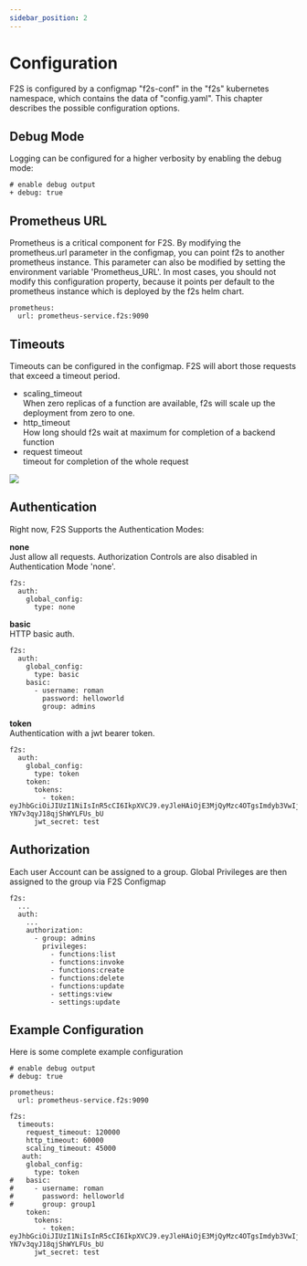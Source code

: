 ```yaml
---
sidebar_position: 2
---
```


# Configuration
F2S is configured by a configmap "f2s-conf" in the "f2s" kubernetes namespace, which contains the data of "config.yaml". This chapter describes the possible configuration options. 

## Debug Mode
Logging can be configured for a higher verbosity by enabling the debug mode:
```
# enable debug output
+ debug: true
```

## Prometheus URL
Prometheus is a critical component for F2S. By modifying the prometheus.url parameter in the configmap, you can point f2s to another prometheus instance.
This parameter can also be modified by setting the environment variable 'Prometheus_URL'. In most cases, you should not modify this configuration property, because it points per default to the prometheus instance which is deployed by the f2s helm chart.
```
prometheus:
  url: prometheus-service.f2s:9090
```

## Timeouts
Timeouts can be configured in the configmap. F2S will abort those requests that exceed a timeout period.

* scaling_timeout<br />
  When zero replicas of a function are available, f2s will scale up the deployment from zero to one.
* http_timeout<br />
  How long should f2s wait at maximum for completion of a backend function
* request timeout<br />
  timeout for completion of the whole request


![](/img/timeouts.png)

## Authentication
Right now, F2S Supports the Authentication Modes:

**none**<br />
Just allow all requests. Authorization Controls are also disabled in Authentication Mode 'none'.

```
f2s:
  auth:
    global_config:
      type: none
```

**basic**<br />
HTTP basic auth.

```
f2s:
  auth:
    global_config:
      type: basic
    basic:
      - username: roman
        password: helloworld
        group: admins
```

**token**<br />
Authentication with a jwt bearer token.

```
f2s:
  auth:
    global_config:
      type: token
    token:
      tokens:
        - token: eyJhbGciOiJIUzI1NiIsInR5cCI6IkpXVCJ9.eyJleHAiOjE3MjQyMzc4OTgsImdyb3VwIjoiZ3JvdXAxIiwic3ViIjoicm9tYW4ifQ.xQOtzG2cNa4eg97qidR-YN7v3qyJ18qjShWYLFUs_bU
      jwt_secret: test
```

## Authorization
Each user Account can be assigned to a group. Global Privileges are then assigned to the group via F2S Configmap

```
f2s:
  ...
  auth:
    ...
    authorization:
      - group: admins
        privileges:
          - functions:list
          - functions:invoke
          - functions:create
          - functions:delete
          - functions:update
          - settings:view
          - settings:update

```

## Example Configuration
Here is some complete example configuration

```
# enable debug output
# debug: true

prometheus:
  url: prometheus-service.f2s:9090

f2s:
  timeouts:
    request_timeout: 120000
    http_timeout: 60000
    scaling_timeout: 45000
   auth:
    global_config:
      type: token
#   basic:
#     - username: roman
#       password: helloworld
#       group: group1
    token:
      tokens:
        - token: eyJhbGciOiJIUzI1NiIsInR5cCI6IkpXVCJ9.eyJleHAiOjE3MjQyMzc4OTgsImdyb3VwIjoiZ3JvdXAxIiwic3ViIjoicm9tYW4ifQ.xQOtzG2cNa4eg97qidR-YN7v3qyJ18qjShWYLFUs_bU
      jwt_secret: test
```
